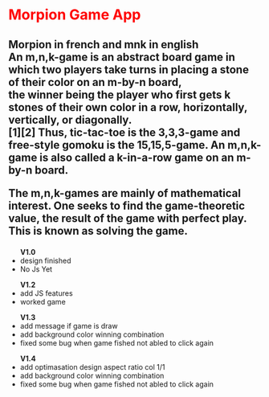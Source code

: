 <h1 style = "color : red">Morpion Game App </h1>
<h2>
Morpion in french and mnk in english <br>
An m,n,k-game is an abstract board game in which two players take turns in placing a stone of their color on an m-by-n board, 
<br>the winner being the player who first gets k stones of their own color in a row, horizontally, vertically, or diagonally.<br>[1][2] Thus, tic-tac-toe is the 3,3,3-game and free-style gomoku is the 15,15,5-game. An m,n,k-game is also called a k-in-a-row game on an m-by-n board.

The m,n,k-games are mainly of mathematical interest. One seeks to find the game-theoretic value, the result of the game with perfect play. This is known as solving the game.
</h2>
<ul>
    <b>V1.0</b>
    <li>design finished</li>
    <li>No Js Yet</li>
</ul>
<ul>
    <b>V1.2</b>
    <li>add JS features</li>
    <li>worked game</li>
</ul>
<ul>
    <b>V1.3</b>
    <li>add message if game is draw</li>
    <li>add background color winning combination</li>
    <li>fixed some bug when game fished not abled to click again </li>
</ul>
<ul>
    <b>V1.4</b>
    <li>add optimasation design aspect ratio col 1/1</li>
    <li>add background color winning combination</li>
    <li>fixed some bug when game fished not abled to click again </li>
</ul>



